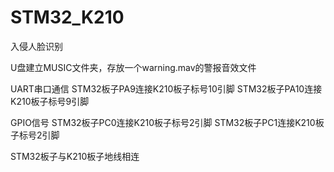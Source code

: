 # STM32_K210
入侵人脸识别

U盘建立MUSIC文件夹，存放一个warning.mav的警报音效文件

UART串口通信
STM32板子PA9连接K210板子标号10引脚
STM32板子PA10连接K210板子标号9引脚

GPIO信号
STM32板子PC0连接K210板子标号2引脚
STM32板子PC1连接K210板子标号2引脚

STM32板子与K210板子地线相连
